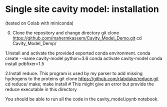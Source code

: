 # Single site cavity model: installation

(tested on Colab with miniconda)

0. Clone the repository and change directory
git clone https://github.com/mahermkassem/Cavity_Model_Demo.git
cd Cavity_Model_Demp/

1.Install and activate the provided exported conda environment.
conda create --name cavity-model python=3.6
conda activate cavity-model
conda install pdbfixer=1.5 

2.Install reduce. This program is used by my parser to add missing hydrogens to the proteins
git clone https://github.com/rlabduke/reduce.git
cd reduce/
make; make install # This might give an error but provide the reduce executable in this directory

You should be able to run all the code in the cavity_model.ipynb notebook.


